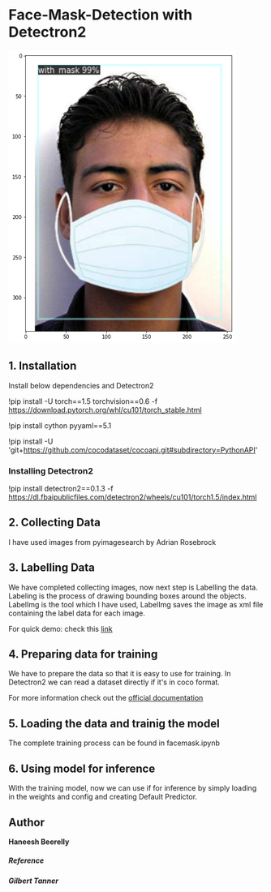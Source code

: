 # Face-Mask-Detection with Detectron2
![detection example](image/image1.png)

## 1. Installation
Install below dependencies and Detectron2

!pip install -U torch==1.5 torchvision==0.6 -f https://download.pytorch.org/whl/cu101/torch_stable.html

!pip install cython pyyaml==5.1

!pip install -U 'git+https://github.com/cocodataset/cocoapi.git#subdirectory=PythonAPI'


### Installing Detectron2
!pip install detectron2==0.1.3 -f https://dl.fbaipublicfiles.com/detectron2/wheels/cu101/torch1.5/index.html

## 2. Collecting Data

I have used images from pyimagesearch by Adrian Rosebrock

## 3. Labelling Data
We have completed collecting images, now next step is Labelling the data. Labeling is the process of drawing bounding boxes around the objects.
LabelImg is the tool which I have used, LabelImg saves the image as xml file containing the label data for each image.

For quick demo: check this [link](LabelImg.mp4)

## 4. Preparing data for training
We have to prepare the data so that it is easy to use for training.
In Detectron2 we can read a dataset directly if it's in coco format.

For more information check out the [official documentation](https://detectron2.readthedocs.io/tutorials/datasets.html#register-a-dataset)

## 5. Loading the data and trainig the model
The complete training process can be found in facemask.ipynb []()

## 6. Using model for inference
With the training model, now we can use if for inference by simply loading in the weights and config and creating Default Predictor.

## Author 
  **Haneesh Beerelly**
##### Reference
  ***Gilbert Tanner***
